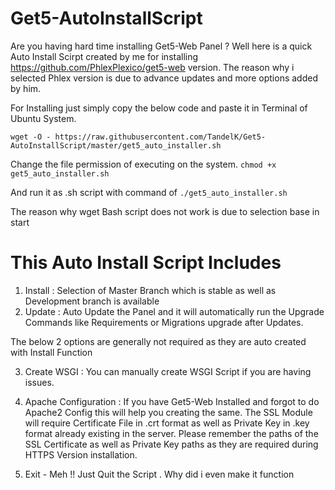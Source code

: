 # Get5-AutoInstallScript

Are you having hard time installing Get5-Web Panel ? Well here is a quick Auto Install Scirpt created by me for installing https://github.com/PhlexPlexico/get5-web version. The reason why i selected Phlex version is due to advance updates and more options added by him. 

For Installing just simply copy the below code and paste it in Terminal of Ubuntu System.

`wget -O - https://raw.githubusercontent.com/TandelK/Get5-AutoInstallScript/master/get5_auto_installer.sh`

Change the file permission of executing on the system.
`chmod +x get5_auto_installer.sh `


And run it as .sh script with  command of 
`./get5_auto_installer.sh`

The reason why wget Bash script does not work is due to selection base in start

# This Auto Install Script Includes 
1) Install : Selection of Master Branch which is stable as well as Development branch is available 
2) Update : Auto Update the Panel and it will automatically run the Upgrade Commands like Requirements or Migrations upgrade after Updates. 

The below 2 options are generally not required as they are auto created with Install Function

3) Create WSGI : You can manually create WSGI Script if you are having issues.

4) Apache Configuration : If you have Get5-Web Installed and forgot to do Apache2 Config this will help you creating the same. 
The SSL Module will require Certificate File in .crt format as well as Private Key in .key format already existing in the server. Please remember the paths of the SSL Certificate as well as Private Key paths as they are required during HTTPS Version installation. 

5) Exit - Meh !! Just Quit the Script . Why did i even make it function 
